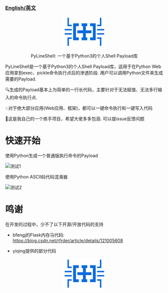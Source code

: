 ### [English/英文](README_en.md)

<div align="center"> <img src="bugctf.png" width = 135 height = 99 /></div>
<p align="center">PyLineShell: 一个基于Python3的个人Shell Payload库</p>


PyLineShell是一个基于Python3的个人Shell Payload库，适用于在Python Web应用拿到exec、pickle命令执行点后的渗透阶段. 用户可以调用Python文件来生成需要的Payload.

🔍生成的Payload基本上为简单的一行长代码，主要针对于无法赋值、无法多行输入的命令执行点. 

💡对于绝大部分应用(Web应用、框架)，都可以一键命令执行和一键写入代码

🦙这是我自己的一个练手项目，希望大佬多多包涵. 可以提issue反馈问题

# 快速开始

使用Python生成一个普通版执行命令的Payload

![测试1](https://s21.ax1x.com/2024/03/25/pF4It1g.png)

使用Python ASCII码代码混淆器

![测试2](https://s21.ax1x.com/2024/03/25/pF4INcQ.png)

# 鸣谢

在开发的过程中，少不了以下开源/开放代码的支持

* bfengj的Flask内存马代码: https://blog.csdn.net/rfrder/article/details/121005608

* yiqing提供的部分代码  

<div align="center"> <img src="bugctf.png" width = 135 height = 99 /></div>